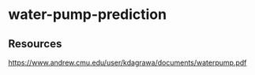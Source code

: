 # water-pump-prediction

## Resources

https://www.andrew.cmu.edu/user/kdagrawa/documents/waterpump.pdf
